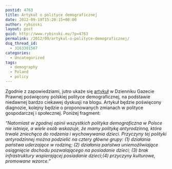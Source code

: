 ```yaml
---
postid: 4763
title: Artykuł o polityce demograficznej
date: 2012-09-19T15:20:15+00:00
author: rybinski
layout: post
guid: http://www.rybinski.eu/?p=4763
permalink: /2012/09/artykul-o-polityce-demograficznej/
dsq_thread_id:
  - 3163301567
categories:
  - Uncategorized
tags:
  - demography
  - Poland
  - policy
---
```

Zgodnie z zapowiedziami, jutro ukaże się [artykuł](http://forsal.pl/artykuly/648589,rybinski_w_opinii_internautow_nasze_panstwo_prowadzi_polityke_antyrodzinna.html) w Dzienniku Gazecie Prawnej poświęcony polskiej polityce demograficznej, na podstawie niedawnej bardzo ciekawej dyskusji na blogu. Artykuł będzie poświęcony diagnozie, kolejny będzie o proponowanych zmianach w polityce gospodarczej i społecznej. Poniżej fragment:

_“Natomiast w zgodnej opinii wszystkich polityka demograficzna w Polsce nie istnieje, a wiele osób wskazuje, że mamy politykę antyrodzinną, która trwale zniechęca do rodzenia i wychowywania dzieci. Przyczyny tej polityki antyrodzinnej można podzielić na cztery główne grupy: (1) działania państwa uderzające w rodzinę; (2) działania państwa uniemożliwiające osiągnięcie dochodu pozwalającego na posiadanie dzieci; (3) brak infrastruktury wspierającej posiadanie dzieci;(4) przyczyny kulturowe, promowane wzorce.”_

 
